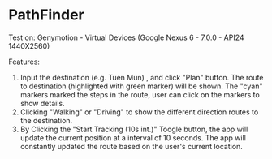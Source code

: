 # PathFinder
Test on: 
Genymotion - Virtual Devices (Google Nexus 6 - 7.0.0 - API24 1440X2560) 

Features: 
1) Input the destination (e.g. Tuen Mun) , and click "Plan" button. The route to destination (highlighted with green marker) will be shown. The "cyan" markers marked the steps in the route, user can click on the markers to show details.
2) Clicking "Walking" or "Driving" to show the different direction routes to the destination.
3) By Clicking the "Start Tracking (10s int.)" Toogle button, the app will update the current position at a interval of 10 seconds. The app will constantly updated the route based on the user's current location.



